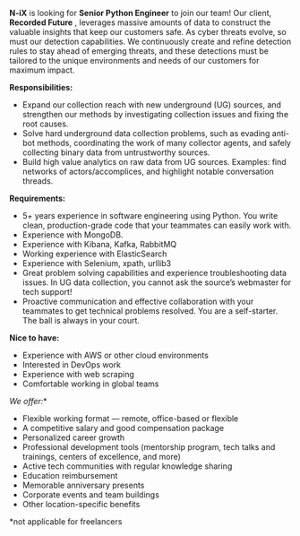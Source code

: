 **N-iX** is looking for **Senior Python Engineer** to join our team! Our
client, **Recorded Future** , leverages massive amounts of data to construct
the valuable insights that keep our customers safe. As cyber threats evolve,
so must our detection capabilities. We continuously create and refine
detection rules to stay ahead of emerging threats, and these detections must
be tailored to the unique environments and needs of our customers for maximum
impact.

**Responsibilities:**

  * Expand our collection reach with new underground (UG) sources, and strengthen our methods by investigating collection issues and fixing the root causes.
  * Solve hard underground data collection problems, such as evading anti-bot methods, coordinating the work of many collector agents, and safely collecting binary data from untrustworthy sources.
  * Build high value analytics on raw data from UG sources. Examples: find networks of actors/accomplices, and highlight notable conversation threads.

**Requirements:**

  * 5+ years experience in software engineering using Python. You write clean, production-grade code that your teammates can easily work with. 
  * Experience with MongoDB.
  * Experience with Kibana, Kafka, RabbitMQ
  * Working experience with ElasticSearch
  * Experience with Selenium, xpath, urllib3
  * Great problem solving capabilities and experience troubleshooting data issues. In UG data collection, you cannot ask the source’s webmaster for tech support!
  * Proactive communication and effective collaboration with your teammates to get technical problems resolved. You are a self-starter. The ball is always in your court.

**Nice to have:**

  * Experience with AWS or other cloud environments
  * Interested in DevOps work
  * Experience with web scraping 
  * Comfortable working in global teams

**We offer*:**

  * Flexible working format — remote, office-based or flexible
  * A competitive salary and good compensation package
  * Personalized career growth
  * Professional development tools (mentorship program, tech talks and trainings, centers of excellence, and more)
  * Active tech communities with regular knowledge sharing
  * Education reimbursement
  * Memorable anniversary presents
  * Corporate events and team buildings
  * Other location-specific benefits

*not applicable for freelancers